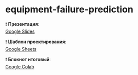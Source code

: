 # equipment-failure-prediction

❗ **Презентация**:  
[Google Slides](https://docs.google.com/presentation/d/1F-m_B1XpdfJm60Ijh2q4HZhtK_5xn5IE4_0QgPyN1Sg/edit?slide=id.p12#slide=id.p12)

❗ **Шаблон проектирования**:  
[Google Sheets](https://docs.google.com/spreadsheets/d/18_7PYMbSja9YzT3xkNgEYntiusRUO3_Y/edit?gid=1218847187#gid=1218847187)

❗ **Блокнот итоговый**:  
[Google Colab](https://colab.research.google.com/drive/17LtRyEZ_s-Q5FfGct9SXaYgleX8BC1_V?usp=sharing)

